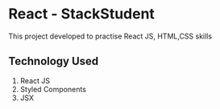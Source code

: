 # React - StackStudent

This project developed to practise React JS, HTML,CSS skills

## Technology Used

1. React JS
2. Styled Components
3. JSX

